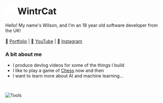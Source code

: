 # <img src="/client/public/img/twigwhite.png" alt="🦌" height="32"> WintrCat

Hello! My name's Wilson, and I'm an 18 year old software developer from the UK!
<br><br>
📑 [Portfolio](https://wintrcat.uk/) | 🎥 [YouTube](https://www.youtube.com/@wintrcat) | 📸 [Instagram](https://www.instagram.com/wintrcat/)

### A bit about me
- I produce devlog videos for some of the things I build
- I like to play a game of [Chess](https://www.chess.com/member/wintrcat) now and then
- I want to learn more about AI and machine learning...

<br>

![Tools](https://skillicons.dev/icons?i=py,ts,react,pr)